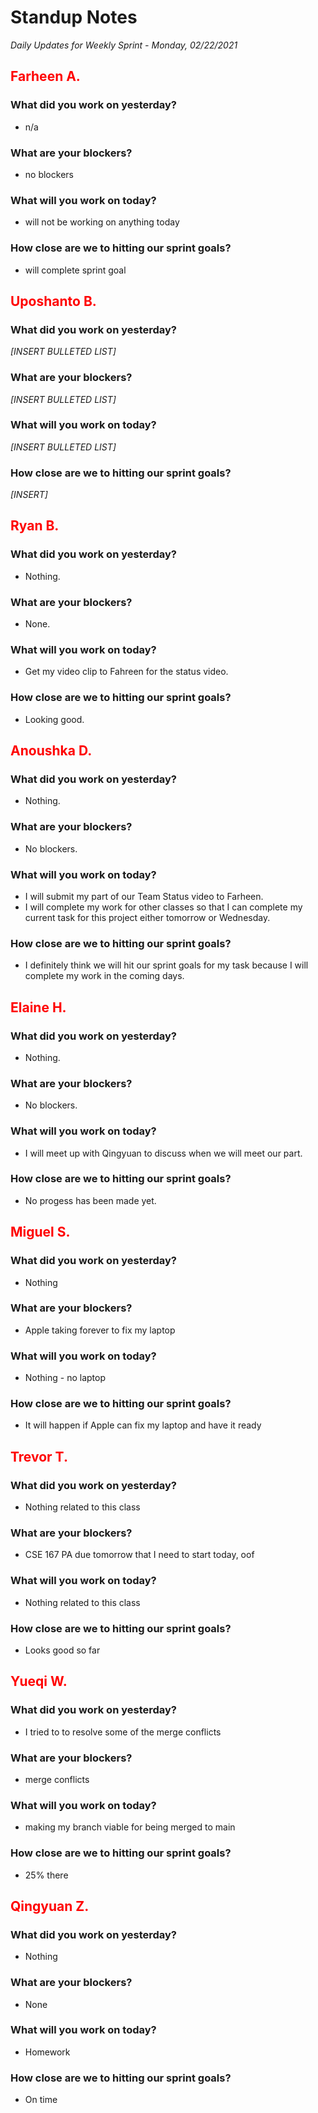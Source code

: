 # Standup Notes
*Daily Updates for Weekly Sprint - Monday, 02/22/2021*

## <span style="color: red;">Farheen A.</span> 

### What did you work on yesterday?
- n/a

### What are your blockers?
- no blockers

### What will you work on today?
- will not be working on anything today

### How close are we to hitting our sprint goals?
- will complete sprint goal

## <span style="color: red;">Uposhanto B.</span> 

### What did you work on yesterday?
*[INSERT BULLETED LIST]*

### What are your blockers?
*[INSERT BULLETED LIST]*

### What will you work on today?
*[INSERT BULLETED LIST]*

### How close are we to hitting our sprint goals?
*[INSERT]*

## <span style="color: red;">Ryan B.</span>

### What did you work on yesterday?
- Nothing.

### What are your blockers?
- None.

### What will you work on today?
- Get my video clip to Fahreen for the status video.

### How close are we to hitting our sprint goals?
- Looking good.

## <span style="color: red;">Anoushka D.</span>

### What did you work on yesterday?
- Nothing.

### What are your blockers?
- No blockers.

### What will you work on today?
- I will submit my part of our Team Status video to Farheen.
- I will complete my work for other classes so that I can complete my current task for this project either tomorrow or Wednesday.

### How close are we to hitting our sprint goals?
- I definitely think we will hit our sprint goals for my task because I will complete my work in the coming days.

## <span style="color: red;">Elaine H.</span>

### What did you work on yesterday?
- Nothing.

### What are your blockers?
- No blockers.

### What will you work on today?
- I will meet up with Qingyuan to discuss when we will meet our part. 

### How close are we to hitting our sprint goals?
- No progess has been made yet. 

## <span style="color: red;">Miguel S.</span>

### What did you work on yesterday?
- Nothing

### What are your blockers?
- Apple taking forever to fix my laptop

### What will you work on today?
- Nothing - no laptop

### How close are we to hitting our sprint goals?
- It will happen if Apple can fix my laptop and have it ready

## <span style="color: red;">Trevor T.</span>

### What did you work on yesterday?
- Nothing related to this class

### What are your blockers?
- CSE 167 PA due tomorrow that I need to start today, oof

### What will you work on today?
- Nothing related to this class

### How close are we to hitting our sprint goals?
- Looks good so far

## <span style="color: red;">Yueqi W.</span>

### What did you work on yesterday?
- I tried to to resolve some of the merge conflicts

### What are your blockers?
- merge conflicts

### What will you work on today?
- making my branch viable for being merged to main

### How close are we to hitting our sprint goals?
- 25% there

## <span style="color: red;">Qingyuan Z.</span>

### What did you work on yesterday?
- Nothing

### What are your blockers?
- None

### What will you work on today?
- Homework

### How close are we to hitting our sprint goals?
- On time
